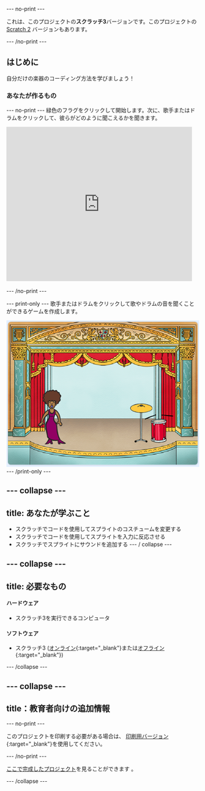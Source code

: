 \--- no-print \---

これは、このプロジェクトの**スクラッチ3**バージョンです。このプロジェクトの[ Scratch 2](https://projects.raspberrypi.org/en/projects/rock-band-scratch2) バージョンもあります。

\--- /no-print \---

## はじめに

自分だけの楽器のコーディング方法を学びましょう！

### あなたが作るもの

\--- no-print \--- 緑色のフラグをクリックして開始します。次に、歌手またはドラムをクリックして、彼らがどのように聞こえるかを聞きます。

<div class="scratch-preview">
  <iframe allowtransparency="true" width="485" height="402" src="https://scratch.mit.edu/projects/embed/276872220/?autostart=false" frameborder="0" scrolling="no"></iframe>
</div>

\--- /no-print \---

\--- print-only \--- 歌手またはドラムをクリックして歌やドラムの音を聞くことができるゲームを作成します。

![ゲームのスクリーンショット](images/demo.png) \--- /print-only \---

## \--- collapse \---

## title: あなたが学ぶこと

+ スクラッチでコードを使用してスプライトのコスチュームを変更する
+ スクラッチでコードを使用してスプライトを入力に反応させる
+ スクラッチでスプライトにサウンドを追加する \--- / collapse \---

## \--- collapse \---

## title: 必要なもの

#### ハードウェア

+ スクラッチ3を実行できるコンピュータ

#### ソフトウェア

+ スクラッチ3 ([オンライン](http://rpf.io/scratchon){:target="_blank"}または[オフライン](http://rpf.io/scratchoff){:target="_blank"})

\--- /collapse \---

## \--- collapse \---

## title：教育者向けの追加情報

\--- no-print \---

このプロジェクトを印刷する必要がある場合は、 [印刷用バージョン](https://projects.raspberrypi.org/en/projects/rock-band/print){:target="_blank"}を使用してください。

\--- /no-print \---

[ここで完成したプロジェクト](http://rpf.io/p/en/rock-band-get)を見ることができます 。

\--- /collapse \---